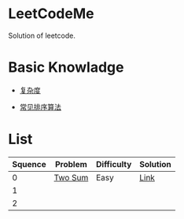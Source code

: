 # LeetCodeMe

Solution of leetcode.

# Basic Knowladge

- [复杂度](https://github.com/PleaseCallMeCoder/LeetCodeMe/blob/master/Basic%20knowledge/%E5%A4%8D%E6%9D%82%E5%BA%A6.md)

- [常见排序算法](https://github.com/PleaseCallMeCoder/LeetCodeMe/blob/master/Basic%20knowledge/%E5%B8%B8%E8%A7%81%E6%8E%92%E5%BA%8F%E7%AE%97%E6%B3%95.md)

# List

| Squence | Problem                                  | Difficulty | Solution                                 |
| ------- | ---------------------------------------- | ---------- | ---------------------------------------- |
| 0       | [Two Sum](https://leetcode.com/problems/two-sum/description/) | Easy       | [Link](https://github.com/PleaseCallMeCoder/LeetCodeMe/blob/master/Solution/TwoSum.md) |
| 1       |                                          |            |                                          |
| 2       |                                          |            |                                          |

